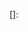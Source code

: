 [Simple TCP/IP Server]:  https://www.linode.com/docs/guides/developing-udp-and-tcp-clients-and-servers-in-go/
[TCP Server with Serialization]: https://appliedgo.net/networking/
[]:
